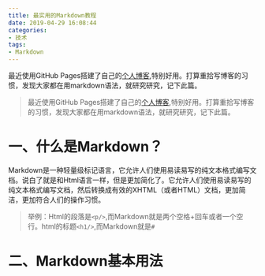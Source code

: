 ```yaml
---
title: 最实用的Markdown教程
date: 2019-04-29 16:08:44
categories: 
- 技术
tags:
- Markdown
---
```

最近使用GitHub Pages搭建了自己的[个人博客](http://imzdong.github.io),特别好用。打算重拾写博客的习惯，发现大家都在用markdown语法，就研究研究，记下此篇。

<!-- more -->

> 最近使用GitHub Pages搭建了自己的[个人博客](http://imzdong.github.io),特别好用。打算重拾写博客的习惯，发现大家都在用markdown语法，就研究研究，记下此篇。

# 一、什么是Markdown？
Markdown是一种轻量级标记语言，它允许人们使用易读易写的纯文本格式编写文档。说白了就是和Html语言一样，但是更加简化了。它允许人们使用易读易写的纯文本格式编写文档，然后转换成有效的XHTML（或者HTML）文档，更加简洁，更加符合人们的操作习惯。
> 举例：Html的段落是`<p/>`,而Markdown就是两个空格+回车或者一个空行。html的标题`<h1/>`,而Markdown就是`#`   

# 二、Markdown基本用法

